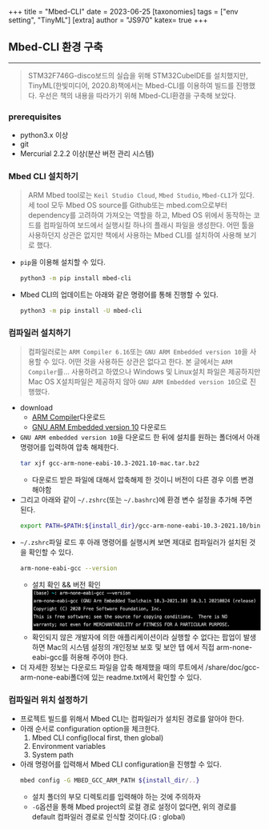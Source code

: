 +++
title = "Mbed-CLI"
date = 2023-06-25
[taxonomies]
tags = ["env setting", "TinyML"]
[extra]
author = "JS970"
katex= true
+++
## Mbed-CLI 환경 구축
---
> STM32F746G-disco보드의 실습을 위해 STM32CubeIDE를 설치했지만, TinyML(한빛미디어, 2020.8)책에서는 Mbed-CLI를 이용하여 빌드를 진행했다. 우선은 책의 내용을 따라가기 위해 Mbed-CLI환경을 구축해 보았다.
### prerequisites
- python3.x 이상
- git
- Mercurial 2.2.2 이상(분산 버전 관리 시스템)

### Mbed CLI 설치하기
> ARM Mbed tool로는 `Keil Studio Cloud`, `Mbed Studio`, `Mbed-CLI`가 있다. 세 tool 모두 Mbed OS source를 Github또는 mbed.com으로부터 dependency를 고려하여 가져오는 역할을 하고, Mbed OS 위에서 동작하는 코드를 컴파일하여 보드에서 실행시킬 하나의 플래시 파일을 생성한다. 어떤 툴을 사용하던지 상관은 없지만 책에서 사용하는 Mbed CLI를 설치하여 사용해 보기로 했다.
- `pip`을 이용해 설치할 수 있다.
	```bash
	python3 -m pip install mbed-cli
	```
- Mbed CLI의 업데이트는 아래와 같은 명령어를 통해 진행할 수 있다.
	```bash
	python3 -m pip install -U mbed-cli
	```

### 컴파일러 설치하기
> 컴파일러로는 `ARM Compiler 6.16`또는 `GNU ARM Embedded version 10`을 사용할 수 있다. 어떤 것을 사용하든 상관은 없다고 한다. 본 글에서는 `ARM Compiler`를... 사용하려고 하였으나 Windows 및 Linux설치 파일은 제공하지만 Mac OS X설치파일은 제공하지 않아 `GNU ARM Embedded version 10`으로 진행했다.
- download
	- [ARM Compiler](https://os.mbed.com/docs/mbed-os/v6.16/build-tools/index.html#compiler-versions)다운로드
	- [GNU ARM Embedded version 10](https://developer.arm.com/downloads/-/gnu-rm) 다운로드
- `GNU ARM embedded version 10`을 다운로드 한 뒤에 설치를 원하는 폴더에서 아래 명령어를 입력하여 압축 해제한다.
	```bash
	tar xjf gcc-arm-none-eabi-10.3-2021.10-mac.tar.bz2
	```
	- 다운로드 받은 파일에 대해서 압축해제 한 것이니 버전이 다른 경우 이름 변경 해야함
- 그리고 아래와 같이 `~/.zshrc`(또는 `~/.bashrc`)에 환경 변수 설정을 추가해 주면 된다.
	```bash
	export PATH=$PATH:${install_dir}/gcc-arm-none-eabi-10.3-2021.10/bin
	```
- `~/.zshrc`파일 로드 후 아래 명령어를 실행시켜 보면 제대로 컴파일러가 설치된 것을 확인할 수 있다.
	```bash
	arm-none-eabi-gcc --version
	```
	- 설치 확인 && 버전 확인![GNU ARM Embedded version 10](/image/Environment_Settings/Mbed-CLI/compiler.png)
	- 확인되지 않은 개발자에 의한 애플리케이션이라 실행할 수 없다는 팝업이 발생하면 Mac의 시스템 설정의 개인정보 보호 및 보안 탭 에서 직접 arm-none-eabi-gcc를 허용해 주어야 한다.
- 더 자세한 정보는 다운로드 파일을 압축 해제했을 때의 루트에서 /share/doc/gcc-arm-none-eabi폴더에 있는 readme.txt에서 확인할 수 있다.

### 컴파일러 위치 설정하기
- 프로젝트 빌드를 위해서 Mbed CLI는 컴파일러가 설치된 경로를 알아야 한다.
- 아래 순서로 configuration option을 체크한다.
	1. Mbed CLI config(local first, then global)
	2. Environment variables
	3. System path
- 아래 명령어를 입력해서 Mbed CLI configuration을 진행할 수 있다.
	```bash
	mbed config -G MBED_GCC_ARM_PATH ${install_dir/..}
	```
	- 설치 폴더의 부모 디렉토리를 입력해야 하는 것에 주의하자
	- `-G`옵션을 통해 Mbed project의 로컬 경로 설정이 없다면, 위의 경로를 default 컴파일러 경로로 인식할 것이다.(G : global)